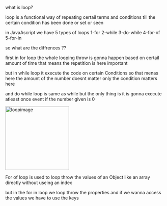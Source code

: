 what is loop?

loop is a functional way of repeating certail terms and conditions till the certain condition has been done or set or seen 

in JavaAscript we have 5 types of loops 
1-for 
2-while
3-do-while
4-for-of
5-for-in
 

 so what are the diffrences ??

 first in for loop 
 the whole looping throw is gonna happen based on certail amount of time 
 that means the repetition  is here important 


 but in while loop 
 it execute the code on certain Conditions so that menas here the amount of the number doesnt matter only the condition matters here 


 and do while loop is same as while but the only thing is it is gonna execute atleast once event if the number given is 0 

 <img src="./../../images/Screenshot%202023-11-12%20at%2011.16.00.png" alt="loopimage" width="200" height="200" />



 For of loop is used to loop throw the values of an Object 
 like an array directly without useing an index 



 but  in the for in loop we loop throw the properties and if we wanna access the values we have to use the keys 